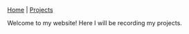  [Home](index.md) | [Projects](projects.md)
 
 Welcome to my website! Here I will be recording my projects.
